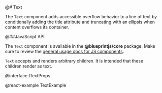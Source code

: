 @# Text

The `Text` component adds accessible overflow behavior to a line of text by
conditionally adding the title attribute and truncating with an ellipsis when content overflows its container.

@##JavaScript API

The `Text` component is available in the __@blueprintjs/core__ package.
Make sure to review the [general usage docs for JS components](#blueprint.usage).

`Text` accepts and renders arbitrary children. It is intended that these children render as text.

@interface ITextProps

@react-example TextExample
